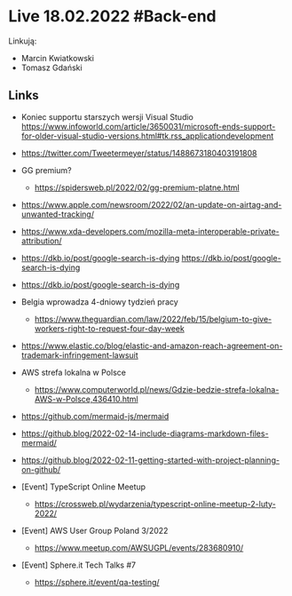 # Live 18.02.2022 #Back-end

Linkują:

- Marcin Kwiatkowski
- Tomasz Gdański

## Links

- Koniec supportu starszych wersji Visual Studio
  https://www.infoworld.com/article/3650031/microsoft-ends-support-for-older-visual-studio-versions.html#tk.rss_applicationdevelopment

- https://twitter.com/Tweetermeyer/status/1488673180403191808
- GG premium?

  - https://spidersweb.pl/2022/02/gg-premium-platne.html

- https://www.apple.com/newsroom/2022/02/an-update-on-airtag-and-unwanted-tracking/
- https://www.xda-developers.com/mozilla-meta-interoperable-private-attribution/
- https://dkb.io/post/google-search-is-dying
  https://dkb.io/post/google-search-is-dying

- https://dkb.io/post/google-search-is-dying
- Belgia wprowadza 4-dniowy tydzień pracy

  - https://www.theguardian.com/law/2022/feb/15/belgium-to-give-workers-right-to-request-four-day-week

- https://www.elastic.co/blog/elastic-and-amazon-reach-agreement-on-trademark-infringement-lawsuit
- AWS strefa lokalna w Polsce

  - https://www.computerworld.pl/news/Gdzie-bedzie-strefa-lokalna-AWS-w-Polsce,436410.html

- https://github.com/mermaid-js/mermaid
- https://github.blog/2022-02-14-include-diagrams-markdown-files-mermaid/
- https://github.blog/2022-02-11-getting-started-with-project-planning-on-github/
- [Event] TypeScript Online Meetup

  - https://crossweb.pl/wydarzenia/typescript-online-meetup-2-luty-2022/

- [Event] AWS User Group Poland 3/2022

  - https://www.meetup.com/AWSUGPL/events/283680910/

- [Event] Sphere.it Tech Talks #7
  - https://sphere.it/event/qa-testing/
